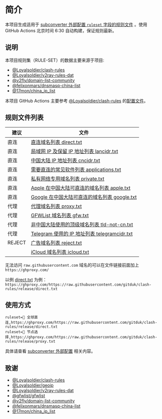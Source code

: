 # 简介

本项目生成适用于 [subconverter 外部配置 `ruleset` 字段的规则文件](https://github.com/tindy2013/subconverter/blob/master/README-cn.md#%E5%A4%96%E9%83%A8%E9%85%8D%E7%BD%AE) 。使用 GitHub Actions 北京时间 6:30 自动构建，保证规则最新。

## 说明

本项目规则集（RULE-SET）的数据主要来源于项目:
- [@Loyalsoldier/clash-rules](https://github.com/Loyalsoldier/clash-rules)
- [@Loyalsoldier/v2ray-rules-dat](https://github.com/Loyalsoldier/v2ray-rules-dat) 
- [@v2fly/domain-list-community](https://github.com/v2fly/domain-list-community)
- [@felixonmars/dnsmasq-china-list](https://github.com/felixonmars/dnsmasq-china-list)
- [@17mon/china_ip_list](https://github.com/17mon/china_ip_list)

本项目 GitHub Actions 主要参考 [@Loyalsoldier/clash-rules](https://github.com/Loyalsoldier/clash-rules) 的[配置文件](https://github.com/Loyalsoldier/clash-rules/actions/runs/4997317222/workflow)。

## 规则文件列表

| 建议 | 文件 |
| --- | --- |
| 直连 | [直连域名列表 direct.txt](https://raw.githubusercontent.com/gitduk/clash-rules/release/direct.txt) |
| 直连 | [局域网 IP 及保留 IP 地址列表 lancidr.txt](https://raw.githubusercontent.com/gitduk/clash-rules/release/lancidr.txt) |
| 直连 | [中国大陆 IP 地址列表 cncidr.txt](https://raw.githubusercontent.com/gitduk/clash-rules/release/cncidr.txt) |
| 直连 | [需要直连的常见软件列表 applications.txt](https://raw.githubusercontent.com/gitduk/clash-rules/release/applications.txt) |
| 直连 | [私有网络专用域名列表 private.txt](https://raw.githubusercontent.com/gitduk/clash-rules/release/private.txt) |
| 直连 | [Apple 在中国大陆可直连的域名列表 apple.txt](https://raw.githubusercontent.com/gitduk/clash-rules/release/apple.txt) |
| 直连 | [Google 在中国大陆可直连的域名列表 google.txt](https://raw.githubusercontent.com/gitduk/clash-rules/release/google.txt) |
| 代理 | [代理域名列表 proxy.txt](https://raw.githubusercontent.com/gitduk/clash-rules/release/proxy.txt) |
| 代理 | [GFWList 域名列表 gfw.txt](https://raw.githubusercontent.com/gitduk/clash-rules/release/gfw.txt) |
| 代理 | [非中国大陆使用的顶级域名列表 tld-not-cn.txt](https://raw.githubusercontent.com/gitduk/clash-rules/release/tld-not-cn.txt) |
| 代理 | [Telegram 使用的 IP 地址列表 telegramcidr.txt](https://raw.githubusercontent.com/gitduk/clash-rules/release/telegramcidr.txt) |
| REJECT | [广告域名列表 reject.txt](https://raw.githubusercontent.com/gitduk/clash-rules/release/reject.txt) |
|     | [iCloud 域名列表 icloud.txt](https://raw.githubusercontent.com/gitduk/clash-rules/release/icloud.txt) |

无法访问 `raw.githubusercontent.com` 域名的可以在文件链接前面加上 `https://ghproxy.com/`

以例 [direct.txt](https://raw.githubusercontent.com/gitduk/clash-rules/release/direct.txt) 为例：`https://ghproxy.com/https://raw.githubusercontent.com/gitduk/clash-rules/release/direct.txt`

## 使用方式

```
ruleset=🎯 全球直连,https://ghproxy.com/https://raw.githubusercontent.com/gitduk/clash-rules/release/direct.txt
ruleset=🚀 节点选择,https://ghproxy.com/https://raw.githubusercontent.com/gitduk/clash-rules/release/proxy.txt
```
具体请查看 [subconverter 外部配置](https://github.com/tindy2013/subconverter/blob/master/README-cn.md#%E5%A4%96%E9%83%A8%E9%85%8D%E7%BD%AE) 相关内容。

## 致谢

- [@Loyalsoldier/clash-rules](https://github.com/Loyalsoldier/clash-rules)
- [@Loyalsoldier/geoip](https://github.com/Loyalsoldier/geoip)
- [@Loyalsoldier/v2ray-rules-dat](https://github.com/Loyalsoldier/v2ray-rules-dat)
- [@gfwlist/gfwlist](https://github.com/gfwlist/gfwlist)
- [@v2fly/domain-list-community](https://github.com/v2fly/domain-list-community)
- [@felixonmars/dnsmasq-china-list](https://github.com/felixonmars/dnsmasq-china-list)
- [@17mon/china_ip_list](https://github.com/17mon/china_ip_list)
